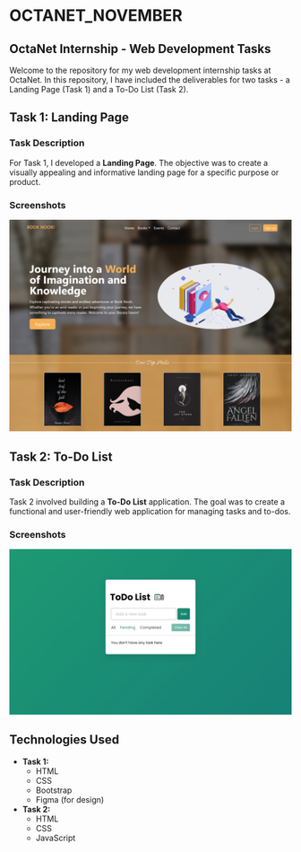 # OCTANET_NOVEMBER

## OctaNet Internship - Web Development Tasks

Welcome to the repository for my web development internship tasks at OctaNet. In this repository, I have included the deliverables for two tasks - a Landing Page (Task 1) and a To-Do List (Task 2).

## Task 1: Landing Page

### Task Description
For Task 1, I developed a **Landing Page**. The objective was to create a visually appealing and informative landing page for a specific purpose or product.

### Screenshots
![Task 1 ScreenShot](./task1/Landing%20page%20screenshot.jpeg)

## Task 2: To-Do List

### Task Description
Task 2 involved building a **To-Do List** application. The goal was to create a functional and user-friendly web application for managing tasks and to-dos.

### Screenshots
![Task 2 ScreenShot](./task2/todolistScreenshot.jpeg)

## Technologies Used
- **Task 1:**
  - HTML
  - CSS
  - Bootstrap
  - Figma (for design)
- **Task 2:**
  - HTML
  - CSS
  - JavaScript
